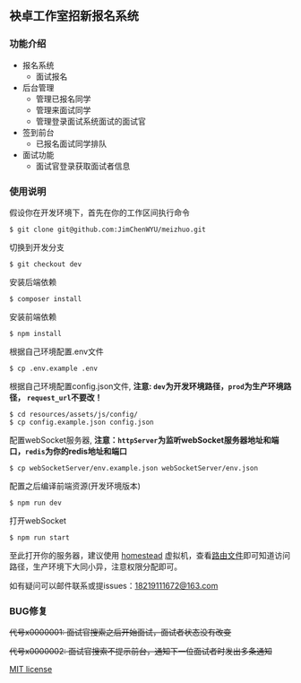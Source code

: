 ## 袂卓工作室招新报名系统

### 功能介绍
+ 报名系统
	- 面试报名
+ 后台管理
	- 管理已报名同学
	- 管理来面试同学
	- 管理登录面试系统面试的面试官
+ 签到前台
	- 已报名面试同学排队
+ 面试功能
	- 面试官登录获取面试者信息

### 使用说明
假设你在开发环境下，首先在你的工作区间执行命令
```git
$ git clone git@github.com:JimChenWYU/meizhuo.git
```
切换到开发分支
```git
$ git checkout dev
```
安装后端依赖
```git
$ composer install
```
安装前端依赖
```git
$ npm install
```

根据自己环境配置.env文件
```git
$ cp .env.example .env
```

根据自己环境配置config.json文件,
**注意: `dev`为开发环境路径，`prod`为生产环境路径， `request_url`不要改！**
```git
$ cd resources/assets/js/config/
$ cp config.example.json config.json
```
配置webSocket服务器,
**注意：`httpServer`为监听webSocket服务器地址和端口，`redis`为你的redis地址和端口**
```git
$ cp webSocketServer/env.example.json webSocketServer/env.json
```
配置之后编译前端资源(开发环境版本)
```git
$ npm run dev
```
打开webSocket
```git
$ npm run start
```
至此打开你的服务器，建议使用 [homestead](https://github.com/laravel/homestead) 虚拟机，查看[路由文件](app/Http/routes.php)即可知道访问路径，生产环境下大同小异，注意权限分配即可。

如有疑问可以邮件联系或提issues：[18219111672@163.com](mailto://18219111672@163.com)

### BUG修复
~~代号x0000001: 面试官搜索之后开始面试，面试者状态没有改变~~

~~代号x0000002: 面试官搜索不提示前台，通知下一位面试者时发出多条通知~~

[MIT license](http://opensource.org/licenses/MIT)
